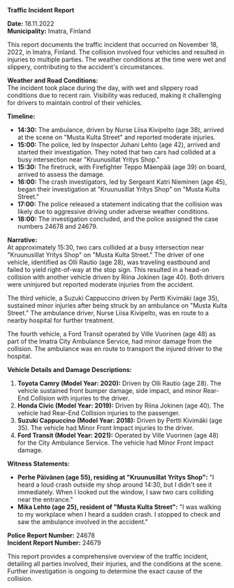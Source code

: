 

**Traffic Incident Report**

**Date:** 18.11.2022  
**Municipality:** Imatra, Finland  

This report documents the traffic incident that occurred on November 18, 2022, in Imatra, Finland. The collision involved four vehicles and resulted in injuries to multiple parties. The weather conditions at the time were wet and slippery, contributing to the accident's circumstances.

**Weather and Road Conditions:**  
The incident took place during the day, with wet and slippery road conditions due to recent rain. Visibility was reduced, making it challenging for drivers to maintain control of their vehicles.

**Timeline:**
- **14:30:** The ambulance, driven by Nurse Liisa Kivipelto (age 38), arrived at the scene on "Musta Kulta Street" and reported moderate injuries.
- **15:00:** The police, led by Inspector Juhani Lehto (age 42), arrived and started their investigation. They noted that two cars had collided at a busy intersection near "Kruunusillat Yritys Shop."
- **15:30:** The firetruck, with Firefighter Teppo Mäenpää (age 39) on board, arrived to assess the damage.
- **16:00:** The crash investigators, led by Sergeant Katri Nieminen (age 45), began their investigation at "Kruunusillat Yritys Shop" on "Musta Kulta Street."
- **17:00:** The police released a statement indicating that the collision was likely due to aggressive driving under adverse weather conditions.
- **18:00:** The investigation concluded, and the police assigned the case numbers 24678 and 24679.

**Narrative:**  
At approximately 15:30, two cars collided at a busy intersection near "Kruunusillat Yritys Shop" on "Musta Kulta Street." The driver of one vehicle, identified as Olli Rautio (age 28), was traveling eastbound and failed to yield right-of-way at the stop sign. This resulted in a head-on collision with another vehicle driven by Riina Jokinen (age 40). Both drivers were uninjured but reported moderate injuries from the accident.

The third vehicle, a Suzuki Cappuccino driven by Pertti Kivimäki (age 35), sustained minor injuries after being struck by an ambulance on "Musta Kulta Street." The ambulance driver, Nurse Liisa Kivipelto, was en route to a nearby hospital for further treatment.

The fourth vehicle, a Ford Transit operated by Ville Vuorinen (age 48) as part of the Imatra City Ambulance Service, had minor damage from the collision. The ambulance was en route to transport the injured driver to the hospital.

**Vehicle Details and Damage Descriptions:**  
1. **Toyota Camry (Model Year: 2020):** Driven by Olli Rautio (age 28). The vehicle sustained front bumper damage, side impact, and minor Rear-End Collision with injuries to the driver.
2. **Honda Civic (Model Year: 2019):** Driven by Riina Jokinen (age 40). The vehicle had Rear-End Collision injuries to the passenger.
3. **Suzuki Cappuccino (Model Year: 2018):** Driven by Pertti Kivimäki (age 35). The vehicle had Minor Front Impact injuries to the driver.
4. **Ford Transit (Model Year: 2021):** Operated by Ville Vuorinen (age 48) for the City Ambulance Service. The vehicle had Minor Front Impact damage.

**Witness Statements:**  
- **Perhe Päivänen (age 55), residing at "Kruunusillat Yritys Shop":** "I heard a loud crash outside my shop around 14:30, but I didn't see it immediately. When I looked out the window, I saw two cars colliding near the entrance."
- **Mika Lehto (age 25), resident of "Musta Kulta Street":** "I was walking to my workplace when I heard a sudden crash. I stopped to check and saw the ambulance involved in the accident."

**Police Report Number:** 24678  
**Incident Report Number:** 24679  

This report provides a comprehensive overview of the traffic incident, detailing all parties involved, their injuries, and the conditions at the scene. Further investigation is ongoing to determine the exact cause of the collision.